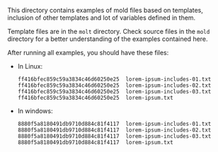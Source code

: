 This directory contains examples of mold files based on templates, inclusion
of other templates and lot of variables defined in them.

Template files are in the `molt` directory. Check source files in the `mold`
directory for a better understanding of the examples contained here.

After running all examples, you should have these files:

  * In Linux:
    ```
    ff416bfec859c59a3834c46d60250e25  lorem-ipsum-includes-01.txt
    ff416bfec859c59a3834c46d60250e25  lorem-ipsum-includes-02.txt
    ff416bfec859c59a3834c46d60250e25  lorem-ipsum-includes-03.txt
    ff416bfec859c59a3834c46d60250e25  lorem-ipsum.txt
    ```

  * In windows:
    ```
    8880f5a8180491db9710d884c81f4117  lorem-ipsum-includes-01.txt
    8880f5a8180491db9710d884c81f4117  lorem-ipsum-includes-02.txt
    8880f5a8180491db9710d884c81f4117  lorem-ipsum-includes-03.txt
    8880f5a8180491db9710d884c81f4117  lorem-ipsum.txt
    ```
